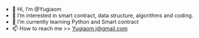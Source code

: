 - 👋 Hi, I’m @Yugiaom
- 👀 I’m interested in smart contract, data structure, algorithms and coding.
- 🌱 I’m currently learning Python and Smart contract 
- 📫 How to reach me >> Yugiaom.j@gmail.com

<!---
Yugiaom/Yugiaom is a ✨ special ✨ repository because its `README.md` (this file) appears on your GitHub profile.
You can click the Preview link to take a look at your changes.
--->
